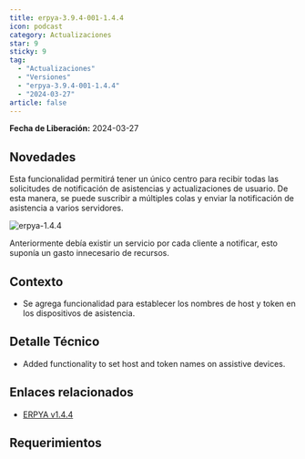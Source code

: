 ```yaml
---
title: erpya-3.9.4-001-1.4.4
icon: podcast
category: Actualizaciones
star: 9
sticky: 9
tag:
  - "Actualizaciones"
  - "Versiones"
  - "erpya-3.9.4-001-1.4.4"
  - "2024-03-27"
article: false
---
```


**Fecha de Liberación:** 2024-03-27

## Novedades

Esta funcionalidad permitirá tener un único centro para recibir todas las solicitudes de notificación de asistencias y actualizaciones de usuario. De esta manera, se puede suscribir a múltiples colas y enviar la notificación de asistencia a varios servidores.

![erpya-1.4.4](/assets/img/downloads/updates/resources/erpya-1.4.4.png)

Anteriormente debía existir un servicio por cada cliente a notificar, esto suponía un gasto innecesario de recursos.

## Contexto

- Se agrega funcionalidad para establecer los nombres de host y token en los dispositivos de asistencia.

## Detalle Técnico

- Added functionality to set host and token names on assistive devices.

## Enlaces relacionados

- [ERPYA v1.4.4](https://github.com/erpya/adempiere_patch_zk/releases/tag/1.4.4)

## Requerimientos
